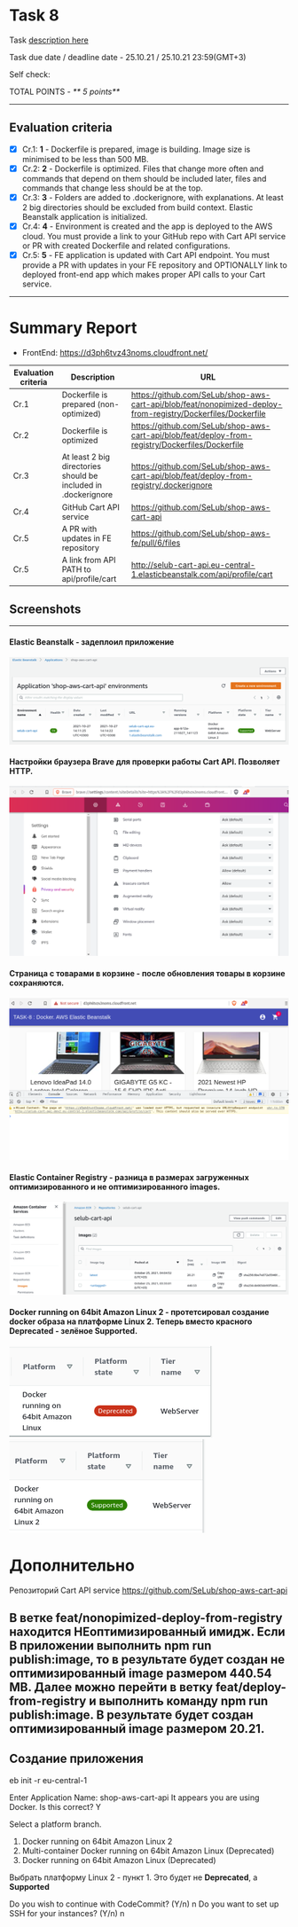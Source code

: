 # __Task 8__

Task [description here](https://github.com/EPAM-JS-Competency-center/cloud-development-course-initial/blob/new-tasks/task8-cart-api-docker-elastic-beanstalk/task.md)

Task due date / deadline date - 25.10.21 / 25.10.21 23:59(GMT+3)

Self check:
 
 TOTAL POINTS - _** 5 points**_
 
-----------
## __Evaluation criteria__

- [x] Cr.1: **1** - Dockerfile is prepared, image is building. Image size is minimised to be less than 500 MB.
- [x] Cr.2: **2** - Dockerfile is optimized. Files that change more often and commands that depend on them should be included later, files and commands that change less should be at the top.
- [x] Cr.3: **3** - Folders are added to .dockerignore, with explanations. At least 2 big directories should be excluded from build context. Elastic Beanstalk application is initialized.
- [x] Cr.4: **4** - Environment is created and the app is deployed to the AWS cloud. You must provide a link to your GitHub repo with Cart API service or PR with created Dockerfile and related configurations.
- [x] Cr.5: **5** - FE application is updated with Cart API endpoint. You must provide a PR with updates in your FE repository and OPTIONALLY link to deployed front-end app which makes proper API calls to your Cart service.

------------

# __Summary Report__

* FrontEnd: https://d3ph6tvz43noms.cloudfront.net/ 


Evaluation criteria   | Description | URL 
-------|--------------|-----
Cr.1 | Dockerfile is prepared (non-optimized) | https://github.com/SeLub/shop-aws-cart-api/blob/feat/nonopimized-deploy-from-registry/Dockerfiles/Dockerfile
Cr.2 | Dockerfile is optimized | https://github.com/SeLub/shop-aws-cart-api/blob/feat/deploy-from-registry/Dockerfiles/Dockerfile
Cr.3 | At least 2 big directories should be included in .dockerignore | https://github.com/SeLub/shop-aws-cart-api/blob/feat/deploy-from-registry/.dockerignore
Cr.4 | GitHub Cart API service | https://github.com/SeLub/shop-aws-cart-api
Cr.5 | A PR with updates in FE repository | https://github.com/SeLub/shop-aws-fe/pull/6/files
Cr.5 | A link from API PATH to api/profile/cart | http://selub-cart-api.eu-central-1.elasticbeanstalk.com/api/profile/cart

## Screenshots 

------------
#### **Elastic Beanstalk** -  задеплоил приложение

![Elastic Beanstalk](eb.png)

#### Настройки браузера Brave для проверки работы Cart API. Позволяет HTTP.

![Brave Settings](brave_settings.png)

#### **Страница с товарами в корзине** - после обновления товары в корзине сохраняются.

![Cart after Page Refresh](cart_after_refresh.png)

#### **Elastic Container Registry** - разница в размерах загруженных оптимизированного и не оптимизированного images.

![Size differency of optimized and nonoptimized images](optimized-nonoptimized.png)

#### **Docker running on 64bit Amazon Linux 2** - протетсировал создание docker образа на платформе Linux 2. Теперь вместо красного Deprecated - зелёное Supported.

![deprecated](deprecated.png)
![supported](supported.png)

# Дополнительно 

Репозиторий Cart API service https://github.com/SeLub/shop-aws-cart-api

В ветке feat/nonopimized-deploy-from-registry находится НЕоптимизированный имидж. Если В приложении выполнить npm run publish:image, то в результате будет создан не оптимизированный image размером __440.54 MB__. Далее можно перейти в ветку feat/deploy-from-registry и выполнить команду npm run publish:image. В результате будет создан оптимизированный image размером __20.21__.
-----

## Создание приложения

eb init -r eu-central-1

Enter Application Name: shop-aws-cart-api
It appears you are using Docker. Is this correct? Y

Select a platform branch.
1) Docker running on 64bit Amazon Linux 2
2) Multi-container Docker running on 64bit Amazon Linux (Deprecated)
3) Docker running on 64bit Amazon Linux (Deprecated)

Выбрать платформу Linux 2 - пункт 1. Это будет не **Deprecated**, а **Supported**

Do you wish to continue with CodeCommit? (Y/n) n
Do you want to set up SSH for your instances? (Y/n) n


